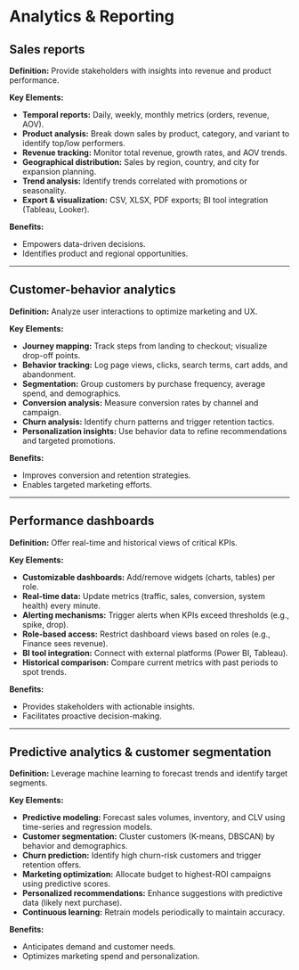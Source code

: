 # Analytics & Reporting

## Sales reports

**Definition:** Provide stakeholders with insights into revenue and product performance.

**Key Elements:**

- **Temporal reports:** Daily, weekly, monthly metrics (orders, revenue, AOV).
- **Product analysis:** Break down sales by product, category, and variant to identify top/low performers.
- **Revenue tracking:** Monitor total revenue, growth rates, and AOV trends.
- **Geographical distribution:** Sales by region, country, and city for expansion planning.
- **Trend analysis:** Identify trends correlated with promotions or seasonality.
- **Export & visualization:** CSV, XLSX, PDF exports; BI tool integration (Tableau, Looker).

**Benefits:**
- Empowers data-driven decisions.
- Identifies product and regional opportunities.

---

## Customer-behavior analytics

**Definition:** Analyze user interactions to optimize marketing and UX.

**Key Elements:**

- **Journey mapping:** Track steps from landing to checkout; visualize drop-off points.
- **Behavior tracking:** Log page views, clicks, search terms, cart adds, and abandonment.
- **Segmentation:** Group customers by purchase frequency, average spend, and demographics.
- **Conversion analysis:** Measure conversion rates by channel and campaign.
- **Churn analysis:** Identify churn patterns and trigger retention tactics.
- **Personalization insights:** Use behavior data to refine recommendations and targeted promotions.

**Benefits:**
- Improves conversion and retention strategies.
- Enables targeted marketing efforts.

---

## Performance dashboards

**Definition:** Offer real-time and historical views of critical KPIs.

**Key Elements:**

- **Customizable dashboards:** Add/remove widgets (charts, tables) per role.
- **Real-time data:** Update metrics (traffic, sales, conversion, system health) every minute.
- **Alerting mechanisms:** Trigger alerts when KPIs exceed thresholds (e.g., spike, drop).
- **Role-based access:** Restrict dashboard views based on roles (e.g., Finance sees revenue).
- **BI tool integration:** Connect with external platforms (Power BI, Tableau).
- **Historical comparison:** Compare current metrics with past periods to spot trends.

**Benefits:**
- Provides stakeholders with actionable insights.
- Facilitates proactive decision-making.

---

## Predictive analytics & customer segmentation

**Definition:** Leverage machine learning to forecast trends and identify target segments.

**Key Elements:**

- **Predictive modeling:** Forecast sales volumes, inventory, and CLV using time-series and regression models.
- **Customer segmentation:** Cluster customers (K-means, DBSCAN) by behavior and demographics.
- **Churn prediction:** Identify high churn-risk customers and trigger retention offers.
- **Marketing optimization:** Allocate budget to highest-ROI campaigns using predictive scores.
- **Personalized recommendations:** Enhance suggestions with predictive data (likely next purchase).
- **Continuous learning:** Retrain models periodically to maintain accuracy.

**Benefits:**
- Anticipates demand and customer needs.
- Optimizes marketing spend and personalization.

